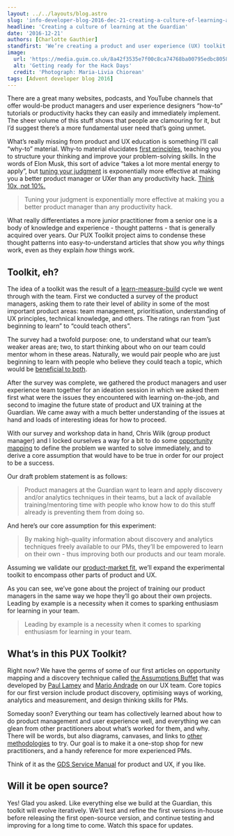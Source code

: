 ```yaml
---
layout: ../../layouts/blog.astro
slug: 'info-developer-blog-2016-dec-21-creating-a-culture-of-learning-at-the-guardian'
headline: 'Creating a culture of learning at the Guardian'
date: '2016-12-21'
authors: [Charlotte Gauthier]
standfirst: 'We’re creating a product and user experience (UX) toolkit to help our product managers and UX designers build skill and confidence in their roles. Here’s what we’ve learned so far about creating a culture of learning within the Guardian Digital team.'
image:
  url: 'https://media.guim.co.uk/8a42f3535e7f00c8ca74768ba00795edbc805806/0_371_5568_3341/5568.jpg'
  alt: 'Getting ready for the Hack Days'
  credit: 'Photograph: Maria-Livia Chiorean'
tags: [Advent developer blog 2016]
---
```


There are a great many websites, podcasts, and YouTube channels that offer would-be product managers and user experience designers “how-to” tutorials or productivity hacks they can easily and immediately implement. The sheer volume of this stuff shows that people are clamouring for it, but I’d suggest there’s a more fundamental user need that’s going unmet.

What’s really missing from product and UX education is something I’ll call “why-to” material. Why-to material elucidates [first principles](http://99u.com/workbook/20482/how-elon-musk-thinks-the-first-principles-method), teaching you to structure your thinking and improve your problem-solving skills. In the words of Elon Musk, this sort of advice “takes a lot more mental energy to apply”, but [tuning your judgment](https://www.kennorton.com/newsletter/2016-11-01-bringing-the-donuts.html) is exponentially more effective at making you a better product manager or UXer than any productivity hack. [Think 10x, not 10%.](https://www.kennorton.com/essays/10x-not-10-percent.html)

<blockquote class='pullstring'>Tuning your judgment is exponentially more effective at making you a better product manager than any productivity hack.</blockquote>

What really differentiates a more junior practitioner from a senior one is a body of knowledge and experience - thought patterns - that is generally acquired over years. Our PUX Toolkit project aims to condense these thought patterns into easy-to-understand articles that show you _why_ things work, even as they explain _how_ things work.

Toolkit, eh?
------------

The idea of a toolkit was the result of a [learn-measure-build](https://grasshopperherder.com/build-measure-learn-vs-learn-measure-build/) cycle we went through with the team. First we conducted a survey of the product managers, asking them to rate their level of ability in some of the most important product areas: team management, prioritisation, understanding of UX principles, technical knowledge, and others. The ratings ran from “just beginning to learn” to “could teach others”.

The survey had a twofold purpose: one, to understand what our team’s weaker areas are; two, to start thinking about who on our team could mentor whom in these areas. Naturally, we would pair people who are just beginning to learn with people who believe they could teach a topic, which would be [beneficial to both](https://uxmag.com/articles/a-case-for-mentorship).

After the survey was complete, we gathered the product managers and user experience team together for an ideation session in which we asked them first what were the issues they encountered with learning on-the-job, and second to imagine the future state of product and UX training at the Guardian. We came away with a much better understanding of the issues at hand and loads of interesting ideas for how to proceed.

With our survey and workshop data in hand, Chris Wilk (group product manager) and I locked ourselves a way for a bit to do some [opportunity mapping](https://www.producttalk.org/2016/08/opportunity-solution-tree/) to define the problem we wanted to solve immediately, and to derive a core assumption that would have to be true in order for our project to be a success.

Our draft problem statement is as follows:

> Product managers at the Guardian want to learn and apply discovery and/or analytics techniques in their teams, but a lack of available training/mentoring time with people who know how to do this stuff already is preventing them from doing so.

And here’s our core assumption for this experiment:

> By making high-quality information about discovery and analytics techniques freely available to our PMs, they’ll be empowered to learn on their own - thus improving both our products and our team morale.

Assuming we validate our [product-market fit](https://grasshopperherder.com/the-four-parts-of-a-minimum-viable-product/), we’ll expand the experimental toolkit to encompass other parts of product and UX.

As you can see, we’ve gone about the project of training our product managers in the same way we hope they’ll go about their own projects. Leading by example is a necessity when it comes to sparking enthusiasm for learning in your team.

<blockquote class='pullstring'>Leading by example is a necessity when it comes to sparking enthusiasm for learning in your team.</blockquote>

What’s in this PUX Toolkit?
---------------------------

Right now? We have the germs of some of our first articles on opportunity mapping and a discovery technique called [the Assumptions Buffet](https://www.theguardian.com/info/developer-blog/2016/dec/17/the-assumptions-buffet) that was developed by [Paul Lamey](https://twitter.com/paullameyux) and [Mario Andrade](https://twitter.com/mandr8) on our UX team. Core topics for our first version include product discovery, optimising ways of working, analytics and measurement, and design thinking skills for PMs.

Someday soon? Everything our team has collectively learned about how to do product management and user experience well, and everything we can glean from other practitioners about what’s worked for them, and why. There will be words, but also diagrams, canvases, and links to [other methodologies](https://www.leanservicecreation.com) to try. Our goal is to make it a one-stop shop for new practitioners, and a handy reference for more experienced PMs.

Think of it as the [GDS Service Manual](https://www.gov.uk/service-manual) for product and UX, if you like.

Will it be open source?
-----------------------

Yes! Glad you asked. Like everything else we build at the Guardian, this toolkit will evolve iteratively. We’ll test and refine the first versions in-house before releasing the first open-source version, and continue testing and improving for a long time to come. Watch this space for updates.
